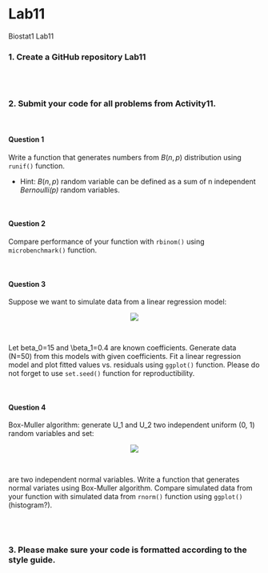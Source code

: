 # Lab11
Biostat1 Lab11


### 1. Create a GitHub repository Lab11

<br><br>

### 2. Submit your code for all problems from **Activity11**.

<br>

#### Question 1
Write a function that generates numbers from $B(n, p)$ distribution using `runif()` function. 

+ Hint: $B(n, p)$ random variable can be defined as a sum of n independent *Bernoulli(p)* random variables.

<br>

#### Question 2
Compare performance of your function with `rbinom()` using `microbenchmark()` function.

<br>

#### Question 3
Suppose we want to simulate data from a linear regression model:

<p align="center">
<img src = 'https://ws1.sinaimg.cn/large/006tNbRwly1fxgcsuhyd6j30jj02faa6.jpg'>
</p>
<br>

Let beta_0=15 and \beta_1=0.4 are known coefficients. Generate data (N=50) from this models with given coefficients. Fit a linear regression model and plot fitted values vs. residuals using `ggplot()` function. Please do not forget to use `set.seed()` function for reproductibility.

<br>

#### Question 4
Box-Muller algorithm: generate U_1 and U_2 two independent uniform (0, 1) random variables and set:

<p align="center">
<img src = 'https://ws1.sinaimg.cn/large/006tNbRwly1fxgqt6hpblj309i042t8q.jpg'>
</p>
<br>

are two independent normal variables. Write a function that generates normal variates using Box-Muller
algorithm. Compare simulated data from your function with simulated data from `rnorm()` function using `ggplot()` (histogram?).

<br><br>

### 3. Please make sure your code is formatted according to the style guide.
